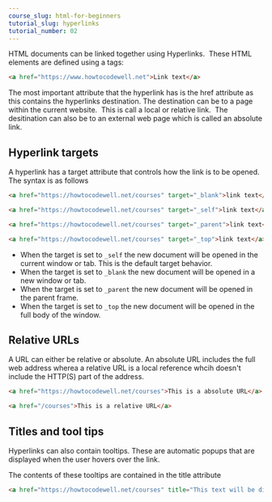 ```yaml
---
course_slug: html-for-beginners
tutorial_slug: hyperlinks
tutorial_number: 02
---
```

HTML documents can be linked together using Hyperlinks.  These HTML elements are defined using a tags:

```html
<a href="https://www.howtocodewell.net">Link text</a>
```

The most important attribute that the hyperlink has is the href attribute as this contains the hyperlinks destination. The destination can be to a page within the current website.  This is call a local or relative link.  The desitination can also be to an external web page which is called an absolute link.

## Hyperlink targets

A hyperlink has a target attribute that controls how the link is to be opened.  The syntax is as follows
```html
<a href="https://howtocodewell.net/courses" target="_blank">link text</a>

<a href="https://howtocodewell.net/courses" target="_self">link text</a>

<a href="https://howtocodewell.net/courses" target="_parent">link text</a>

<a href="https://howtocodewell.net/courses" target="_top">link text</a>
```

- When the target is set to `_self` the new document will be opened in the current window or tab. This is the default target behavior.
- When the target is set to `_blank` the new document will be opened in a new window or tab.
- When the target is set to `_parent` the new document will be opened in the parent frame.
- When the target is set to `_top` the new document will be opened in the full body of the window.

## Relative URLs

A URL can either be relative or absolute. An absolute URL includes the full web address wherea a relative URL is a local reference whcih doesn't include the HTTP(S) part of the address.
```html
<a href="https://howtocodewell.net/courses">This is a absolute URL</a>

<a href="/courses">This is a relative URL</a>
```

## Titles and tool tips

Hyperlinks can also contain tooltips. These are automatic popups that are displayed when the user hovers over the link.

The contents of these tooltips are contained in the title attribute
```html
<a href="https://howtocodewell.net/courses" title="This text will be displayed when the user hover overs this link">How To Code Well courses</a>
```
